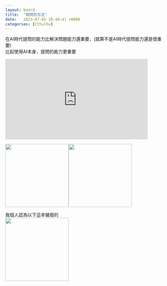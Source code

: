 ```yaml
---
layout: board
title:  "提問的方法"
date:   2023-07-05 10:44:41 +0800
categories: [Cthulhu]
---
```

  
在AI時代提問的能力比解決問題能力還重要，(就算不是AI時代提問能力還是很重要)  
比起使用AI本身，提問的能力更重要  

<iframe width="450" height="255" src="https://www.youtube.com/embed/au1-PNcJ2Oc" title="YouTube video player" frameborder="0" ></iframe>  

<img src="https://www.books.com.tw/img/001/091/35/0010913557.jpg" height="200"><img src="https://s.eslite.dev/upload/product/o/2682134520005/20220218040315989416.jpg" height="200">


我個人認為以下這本蠻廢的  
<img src="https://www.books.com.tw/img/CN1/107/46/CN11074654.jpg" height="200">
